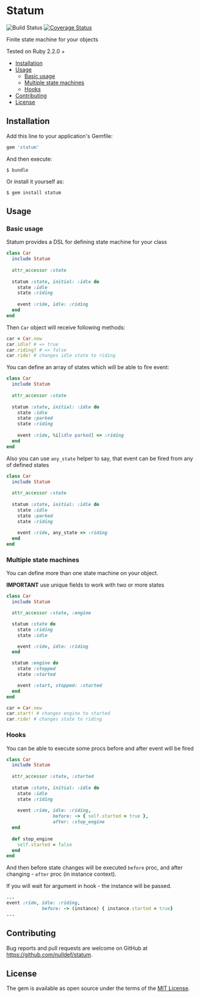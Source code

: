 # Statum

![Build Status](https://travis-ci.org/nulldef/statum.svg?branch=master)
[![Coverage Status](https://coveralls.io/repos/github/nulldef/statum/badge.svg?branch=master)](https://coveralls.io/github/nulldef/statum?branch=master&v=1)

 Finite state machine for your objects 
 
Tested on Ruby 2.2.0 +

- [Installation](#installation)
- [Usage](#usage)
  - [Basic usage](#basic-usage)
  - [Multiple state machines](#multiple-state-machines)
  - [Hooks](#hooks)
- [Contributing](#contributing)
- [License](#license)

## Installation

Add this line to your application's Gemfile:

```ruby
gem 'statum'
```

And then execute:

    $ bundle

Or install it yourself as:

    $ gem install statum

## Usage

### Basic usage
Statum provides a DSL for defining state machine for your class

```ruby
class Car
  include Statum
  
  attr_accessor :state
  
  statum :state, initial: :idle do
    state :idle
    state :riding
    
    event :ride, idle: :riding
  end
end
```

Then `Car` object will receive following methods:
```ruby
car = Car.new
car.idle? # => true
car.riding? # => false
car.ride! # changes idle state to riding
```

You can define an array of states which will be able to fire event:
```ruby
class Car
  include Statum
  
  attr_accessor :state
  
  statum :state, initial: :idle do
    state :idle
    state :parked
    state :riding
    
    event :ride, %i[idle parked] => :riding
  end
end
```

Also you can use `any_state` helper to say, that event can be fired from any of defined states
```ruby
class Car
  include Statum
  
  attr_accessor :state
  
  statum :state, initial: :idle do
    state :idle
    state :parked
    state :riding
    
    event :ride, any_state => :riding
  end
end
```

### Multiple state machines
You can define more than one state machine on your object.

**IMPORTANT** use unique fields to work with two or more states
```ruby
class Car
  include Statum

  attr_accessor :state, :engine

  statum :state do
    state :riding
    state :idle

    event :ride, idle: :riding
  end

  statum :engine do
    state :stopped
    state :started

    event :start, stopped: :started
  end
end
```

```ruby
car = Car.new
car.start! # changes engine to started
car.ride! # changes state to riding
``` 

### Hooks
You can be able to execute some procs before and after event will be fired

```ruby
class Car
  include Statum
  
  attr_accessor :state, :started
  
  statum :state, initial: :idle do
    state :idle
    state :riding
    
    event :ride, idle: :riding,
                 before: -> { self.started = true },
                 after: :stop_engine
  end
  
  def stop_engine
    self.started = false
  end
end
```

And then before state changes will be executed `before` proc, and after
changing - `after` proc (in instance context).

If you will wait for argument in hook - the instance will be passed.
```ruby
...
event :ride, idle: :riding, 
             before: -> (instance) { instance.started = true}
...
```

## Contributing

Bug reports and pull requests are welcome on GitHub at https://github.com/nulldef/statum.

## License

The gem is available as open source under the terms of the [MIT License](https://opensource.org/licenses/MIT).
